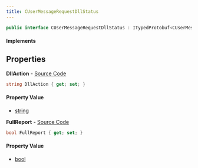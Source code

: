 ```yaml
---
title: CUserMessageRequestDllStatus
---
```


```csharp
public interface CUserMessageRequestDllStatus : ITypedProtobuf<CUserMessageRequestDllStatus>, INativeHandle, INetMessage<CUserMessageRequestDllStatus>, IDisposable
```

#### Implements

## Properties

**DllAction** - [Source Code](https://github.com/swiftly-solution/swiftlys2/blob/main/managed/src/SwiftlyS2.Generated/Protobufs/Interfaces/CUserMessageRequestDllStatus.cs#L18)

```csharp
string DllAction { get; set; }
```

#### Property Value

- [string](https://learn.microsoft.com/dotnet/api/system.string)

**FullReport** - [Source Code](https://github.com/swiftly-solution/swiftlys2/blob/main/managed/src/SwiftlyS2.Generated/Protobufs/Interfaces/CUserMessageRequestDllStatus.cs#L21)

```csharp
bool FullReport { get; set; }
```

#### Property Value

- [bool](https://learn.microsoft.com/dotnet/api/system.boolean)

